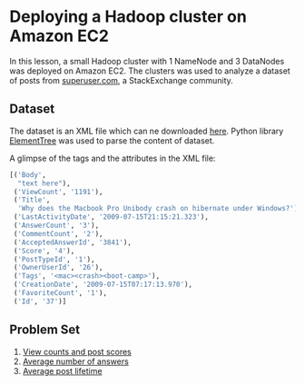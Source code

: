 # Deploying a Hadoop cluster on Amazon EC2
In this lesson, a small Hadoop cluster with 1 NameNode and 3 DataNodes was deployed on Amazon EC2. The clusters was used to analyze a dataset of posts from [superuser.com](http://superuser.com/), a StackExchange community.

## Dataset
The dataset is an XML file which can ne downloaded [here](https://s3.amazonaws.com/content.udacity-data.com/courses/ud1000/data/Posts.xml). Python library [ElementTree](https://docs.python.org/3/library/xml.etree.elementtree.html) was used to parse the content of dataset.   

A glimpse of the tags and the attributes in the XML file:

```python
[('Body',
  "text here"),
 ('ViewCount', '1191'),
 ('Title',
  'Why does the Macbook Pro Unibody crash on hibernate under Windows?'),
 ('LastActivityDate', '2009-07-15T21:15:21.323'),
 ('AnswerCount', '3'),
 ('CommentCount', '2'),
 ('AcceptedAnswerId', '3841'),
 ('Score', '4'),
 ('PostTypeId', '1'),
 ('OwnerUserId', '26'),
 ('Tags', '<mac><crash><boot-camp>'),
 ('CreationDate', '2009-07-15T07:17:13.970'),
 ('FavoriteCount', '1'),
 ('Id', '37')]
```

## Problem Set

1. [View counts and post scores](./view-counts)
2. [Average number of answers](./avg-answer)
3. [Average post lifetime](./avg-post-life)
